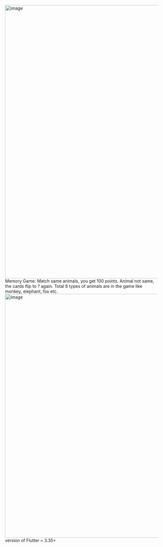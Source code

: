 <img width="1588" height="898" alt="image" src="https://github.com/user-attachments/assets/d439a650-a168-48b6-8eea-2e624f489074" />
Memory Game:
Match same animals, you get 100 points.
Animal not same, the cards flip to ? again.
Total 8 types of animals are in the game like monkey, elephant, fox etc.
<img width="533" height="801" alt="image" src="https://github.com/user-attachments/assets/dc7961bf-926d-4ab2-872e-0b44e4df7728" />
version of Flutter = 3.35+



